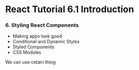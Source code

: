 # React Tutorial 6.1 Introduction

### 6. Styling React Components

- Making apps look good
- Conditional and Dynamic Styles
- Styled Components
- CSS Modules

We can use cetain thing 
